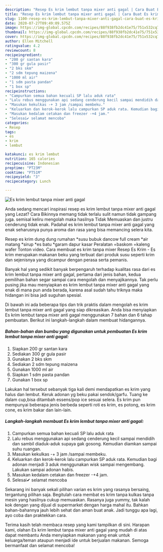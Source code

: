 ```yaml
---
description: "Resep Es krim lembut tanpa mixer anti gagal | Cara Buat Es krim lembut tanpa mixer anti gagal Yang Bikin Ngiler"
title: "Resep Es krim lembut tanpa mixer anti gagal | Cara Buat Es krim lembut tanpa mixer anti gagal Yang Bikin Ngiler"
slug: 1100-resep-es-krim-lembut-tanpa-mixer-anti-gagal-cara-buat-es-krim-lembut-tanpa-mixer-anti-gagal-yang-bikin-ngiler
date: 2020-07-27T09:49:09.575Z
image: https://img-global.cpcdn.com/recipes/88f938fb2dc41e75/751x532cq70/es-krim-lembut-tanpa-mixer-anti-gagal-foto-resep-utama.jpg
thumbnail: https://img-global.cpcdn.com/recipes/88f938fb2dc41e75/751x532cq70/es-krim-lembut-tanpa-mixer-anti-gagal-foto-resep-utama.jpg
cover: https://img-global.cpcdn.com/recipes/88f938fb2dc41e75/751x532cq70/es-krim-lembut-tanpa-mixer-anti-gagal-foto-resep-utama.jpg
author: Ellen Mitchell
ratingvalue: 4.2
reviewcount: 8
recipeingredient:
- "200 gr santan kara"
- "300 gr gula pasir"
- "2 bks skm"
- "2 sdm tepung maizena"
- "1000 ml air"
- "1 sdm pasta pandan"
- "1 box sp"
recipeinstructions:
- "Campurkan semua bahan kecuali SP lalu aduk rata"
- "Lalu rebus menggunakan api sedang cenderung kecil sampai mendidih dan sambil diaduk-aduk supaya gak gosong. Kemudian diamkan sampai suhu ruangan."
- "Masukan kekulkas -+ 3 jam /sampai membeku."
- "Keluarkan dan kerok-kerok lalu campurkan SP aduk rata. Kemudian bagi adonan menjadi 3 aduk menggunakan wisk sampai mengembang. Lakukan sampai adonan habis."
- "Masukan kedalam cetakan dan freezer -+4 jam."
- "Selesai✔ selamat mencoba"
categories:
- Resep
tags:
- es
- krim
- lembut

katakunci: es krim lembut 
nutrition: 165 calories
recipecuisine: Indonesian
preptime: "PT23M"
cooktime: "PT51M"
recipeyield: "3"
recipecategory: Lunch

---
```



![Es krim lembut tanpa mixer anti gagal](https://img-global.cpcdn.com/recipes/88f938fb2dc41e75/751x532cq70/es-krim-lembut-tanpa-mixer-anti-gagal-foto-resep-utama.jpg)

Anda sedang mencari inspirasi resep es krim lembut tanpa mixer anti gagal yang Lezat? Cara Bikinnya memang tidak terlalu sulit namun tidak gampang juga. semisal keliru mengolah maka hasilnya Tidak Memuaskan dan justru cenderung tidak enak. Padahal es krim lembut tanpa mixer anti gagal yang enak seharusnya punya aroma dan rasa yang bisa memancing selera kita.

Resep es krim dung dung rumahan *susu bubuk dancow full cream *air matang *sirup *es batu *garam dapur kasar Peralatan =baskom =kaleng wafer Tonton video. Cara membuat es krim tanpa mixer Resep Es Krim - Es krim merupakan makanan beku yang terbuat dari produk susu seperti krim dan sejenisnya yang dicampur dengan perasa serta pemanis.

Banyak hal yang sedikit banyak berpengaruh terhadap kualitas rasa dari es krim lembut tanpa mixer anti gagal, pertama dari jenis bahan, kedua pemilihan bahan segar sampai cara mengolah dan menyajikannya. Tak perlu pusing jika mau menyiapkan es krim lembut tanpa mixer anti gagal yang enak di mana pun anda berada, karena asal sudah tahu triknya maka hidangan ini bisa jadi suguhan spesial.


Di bawah ini ada beberapa tips dan trik praktis dalam mengolah es krim lembut tanpa mixer anti gagal yang siap dikreasikan. Anda bisa menyiapkan Es krim lembut tanpa mixer anti gagal menggunakan 7 bahan dan 6 tahap pembuatan. Berikut ini langkah-langkah dalam membuat hidangannya.

<!--inarticleads1-->

##### Bahan-bahan dan bumbu yang digunakan untuk pembuatan Es krim lembut tanpa mixer anti gagal:

1. Siapkan 200 gr santan kara
1. Sediakan 300 gr gula pasir
1. Gunakan 2 bks skm
1. Sediakan 2 sdm tepung maizena
1. Gunakan 1000 ml air
1. Siapkan 1 sdm pasta pandan
1. Gunakan 1 box sp


Lakukan hal tersebut sebanyak tiga kali demi mendapatkan es krim yang halus dan lembut. Keruk adonan yg beku pakai sendok/garfu. Tuang ke dalam cup,bisa ditambah essens/pop ice sesuai selera. Es krim pun mempunyai beberapa jenis berbeda seperti roti es krim, es potong, es krim cone, es krim bakar dan lain-lain. 

<!--inarticleads2-->

##### Langkah-langkah membuat Es krim lembut tanpa mixer anti gagal:

1. Campurkan semua bahan kecuali SP lalu aduk rata
1. Lalu rebus menggunakan api sedang cenderung kecil sampai mendidih dan sambil diaduk-aduk supaya gak gosong. Kemudian diamkan sampai suhu ruangan.
1. Masukan kekulkas -+ 3 jam /sampai membeku.
1. Keluarkan dan kerok-kerok lalu campurkan SP aduk rata. Kemudian bagi adonan menjadi 3 aduk menggunakan wisk sampai mengembang. Lakukan sampai adonan habis.
1. Masukan kedalam cetakan dan freezer -+4 jam.
1. Selesai✔ selamat mencoba


Sekarang ini banyak sekali pilihan varian es krim yang rasanya bersaing, tergantung pilihan saja. Begitulah cara membat es krim tanpa kulkas tanpa mesin yang hasilnya cukup memuaskan. Rasanya juga yummy, tak kalah kok dengan yang dijual di supermarket dengan harga mahal itu. Bahkan bahan-bahannya jauh lebih sehat dan aman buat anak. Jadi tunggu apa lagi, ayo coba dan praktekkan cara. 

Terima kasih telah membaca resep yang kami tampilkan di sini. Harapan kami, olahan Es krim lembut tanpa mixer anti gagal yang mudah di atas dapat membantu Anda menyiapkan makanan yang enak untuk keluarga/teman ataupun menjadi ide untuk berjualan makanan. Semoga bermanfaat dan selamat mencoba!
